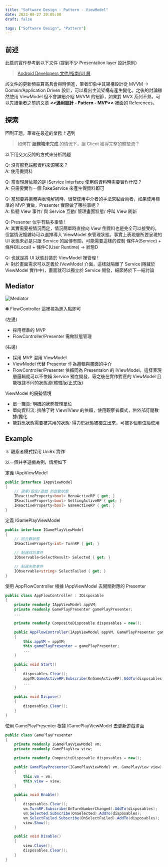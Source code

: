 ```yaml
---
title: "Software Design - Pattern - ViewModel"
date: 2023-08-27 20:05:00
draft: false

tags: ["Software Design", "Pattern"]
---
```


## 前述

此篇的實作參考到以下文件 (提到不少 Presentation layer 設計原則)
> [Android Developers 文件/指南/UI 層](https://developer.android.com/topic/architecture/ui-layer?hl=zh-tw)

該文件的更新頻率算高且會與時俱進，筆者印象中其架構設計從 MVVM -> Domain/Application Driven 設計，可以看出主流架構有產生變化。之後的討論雖然使用 ViewModel 但不會詳細介紹 MVVM 的細節，如果對 MVX 系列不熟，可以先讀筆者之前的文章 **<<通用設計 - Pattern - MVP>>** 裡面的 References。


## 探索

回到正題，筆者在最近的業務上遇到
> 如何在 **服務端未完成** 的情況下，讓 Client 獲得完整的體驗流 ?

以下用交叉反問的方式來分析問題

Q: 沒有服務端那資料來源哪來 ?    
A: 使用假資料    

Q: 當表現層依賴的是 IService Interface 使用假資料時需要實作什麼 ?    
A: 只需要實作一個 FakeService 來產生假資料即可    

Q: 當想要將業務與表現解耦時，很常使用中介者的手法來黏合兩者，如果使用標準的 MVP 實做，Presenter 實際做了哪些事呢 ?    
A: 監聽 View 事件/ 與 Service 互動/ 管理畫面狀態/ 呼叫 View 刷新    

Q: Presenter 似乎有點多事情 !    
A: 其實需要視情況而定，情況簡單時直接向 View 倒資料也是完全可以接受的。但當情況複雜時可以選擇導入 ViewModel 來管理狀態。事實上表現層所要呈現的 UI 狀態未必是只跟 Service 的回傳有關，可能需要這樣的控制 條件A(Service) + 條件B(Local) + 條件C(User Runtime) -> 狀態D    

Q: 也就是將 UI 狀態封裝於 ViewModel 裡管理 !    
A: 對於畫面需求可以定義於 IVewModel 介面，這樣就隔離了 Service(隱藏於 ViewModel 實作中)，畫面就可以獨立於 Service 開發，細節將於下一結討論    


## Mediator

![Mediator](/images/Mediator.png)

✽ FlowController 這裡視為進入點即可

(左邊)
- 採用標準的 MVP
- FlowController/Presenter 需做狀態管理 

(右邊)
- 採用 MVP 混用 ViewModel
- ViewModel 代替 Presenter 作為邏輯與畫面的中介
- FlowController/Presenter 依賴同為 Presentaion 的 IViewModel，這樣表現層邏輯就可以不依賴 Service 獨立開發，等之後在實作對應的 ViewModel 且能根據不同的狀態源(體驗版/正式版)

ViewModel 的優勢情境
- 單一職責: 明確的狀態管理單位
- 單向資料流: 排除了對 View/IView 的依賴，使用觀察者模式，供外部訂閱數據/變化
- 能對應狀態需要被共用的狀態: 得力於狀態被獨立出來，可被多個單位給使用


## Example

✽ 觀察者模式採用 UniRx 實作

以一個井字遊戲為例，情境如下

定義 IAppViewModel

```csharp
public interface IAppViewModel
{
    // 選單/設定/遊戲 的啟動狀態
    IReactiveProperty<bool> MenuActiveRP { get; }     
    IReactiveProperty<bool> SettingActiveRP { get; }  
    IReactiveProperty<bool> GameActiveRP { get; } 
}
```

定義 IGamePlayViewModel

```csharp
public interface IGamePlayViewModel
{
    // 回合數狀態
    IReactiveProperty<int> TurnRP { get; }

    // 點選成功事件
    IObservable<SelectResult> Selected { get; }

    // 點選失敗事件
    IObservable<string> SelectFailed { get; }
}
```

使用 AppFlowController 根據 IAppViewModel 去開關對應的 Presenter

```csharp
public class AppFlowController : IDisposable
{
    private readonly IAppViewModel appVM;
    private readonly GamePlayPresenter gamePlayPresenter;
    ...

    private readonly CompositeDisposable disposables = new();

    public AppFlowController(IAppViewModel appVM, GamePlayPresenter gamePlayPresenter, ...)
    {
        this.appVM = appVM;
        this.gamePlayPresenter = gamePlayPresenter;
        ...
    }

    public void Start()
    {
        disposables.Clear();
        appVM.GameActiveRP.Subscribe(OnGameActiveRP).AddTo(disposables);
        ...
    }

    public void Dispose()
    {
        disposables.Clear();
    }
}
```

使用 GamePlayPresenter 根據 IGamePlayViewModel 去更新遊戲畫面

```csharp
public class GamePlayPresenter
{
    private readonly IGamePlayViewModel vm;
    private readonly GamePlayView view;

    private readonly CompositeDisposable disposables = new();

    public GamePlayPresenter(IGamePlayViewModel vm, GamePlayView view)
    {
        this.vm = vm;
        this.view = view;
    }

    public void Enable()
    {
        disposables.Clear();
        vm.TurnRP.Subscribe(OnTurnNumberChanged).AddTo(disposables);
        vm.Selected.Subscribe(OnSelected).AddTo(disposables);
        vm.SelectFailed.Subscribe(OnSelectFailed).AddTo(disposables);
        view.Show();
    }

    public void Disable() 
    {
        view.Close();
        disposables.Clear();
    }
}
```
